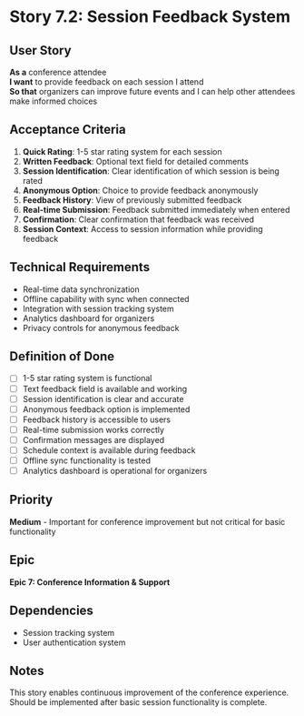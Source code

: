 # Story 7.2: Session Feedback System

## User Story
**As a** conference attendee  
**I want** to provide feedback on each session I attend  
**So that** organizers can improve future events and I can help other attendees make informed choices

## Acceptance Criteria
1. **Quick Rating**: 1-5 star rating system for each session
2. **Written Feedback**: Optional text field for detailed comments
3. **Session Identification**: Clear identification of which session is being rated
4. **Anonymous Option**: Choice to provide feedback anonymously
5. **Feedback History**: View of previously submitted feedback
6. **Real-time Submission**: Feedback submitted immediately when entered
7. **Confirmation**: Clear confirmation that feedback was received
8. **Session Context**: Access to session information while providing feedback

## Technical Requirements
- Real-time data synchronization
- Offline capability with sync when connected
- Integration with session tracking system
- Analytics dashboard for organizers
- Privacy controls for anonymous feedback

## Definition of Done
- [ ] 1-5 star rating system is functional
- [ ] Text feedback field is available and working
- [ ] Session identification is clear and accurate
- [ ] Anonymous feedback option is implemented
- [ ] Feedback history is accessible to users
- [ ] Real-time submission works correctly
- [ ] Confirmation messages are displayed
- [ ] Schedule context is available during feedback
- [ ] Offline sync functionality is tested
- [ ] Analytics dashboard is operational for organizers

## Priority
**Medium** - Important for conference improvement but not critical for basic functionality

## Epic
**Epic 7: Conference Information & Support**

## Dependencies
- Session tracking system
- User authentication system

## Notes
This story enables continuous improvement of the conference experience. Should be implemented after basic session functionality is complete.
